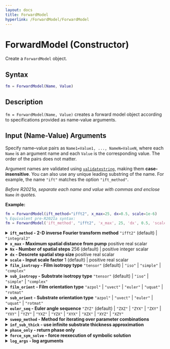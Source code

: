 ```yaml
---
layout: docs
title: ForwardModel
hyperlink: /ForwardModel/ForwardModel
---
```


# ForwardModel (Constructor)
Create a `ForwardModel` object.

## Syntax
```matlab
fm = ForwardModel(Name, Value)
```

## Description

`fm = ForwardModel(Name, Value)` creates a forward model object according to specifications provided as name-value arguments.

## Input (Name-Value) Arguments

Specify name–value pairs as `Name1=Value1, ..., NameN=ValueN`, where each `Name` is an argument name and each `Value` is the corresponding value. The order of the pairs does not matter.  

Argument names are validated using [`validatestring`](https://www.mathworks.com/help/matlab/ref/validatestring.html), making them **case-insensitive**. You can also use any unique leading substring of the name. For example, the name `"ift"` matches the option `"ift_method"`.

*Before R2021a, separate each name and value with commas and enclose* `Name` *in quotes.*  

**Example:**  
```matlab
fm = ForwardModel(ift_method="ifft2", x_max=25, dx=0.5, scale=1e-6)
% Equivalent pre-R2021a syntax:
fm = ForwardModel('ift_method', "ifft2", 'x_max', 25, 'dx', 0.5, 'scale', 1e-6)
```

<details class="custom-details">
    <summary>
        <span class="summary-text">
            <b><code>ift_method</code> - 2-D inverse Fourier transform method</b>
            <span class="subline"><code>"ifft2"</code> (default) | <code>"integral2"</code></span>
        </span>
    </summary>
    <div>
        <p>
            2-D inverse Fourier transform method. When possible, the
            <a href="https://www.mathworks.com/help/matlab/ref/ifft2.html"><code>ifft2</code></a>
            method should be used for its computational efficiency.
            However, if greater accuracy is needed, the
            <a href="https://www.mathworks.com/help/matlab/ref/integral2.html"><code>integral2</code></a>
            method may be used instead.
        </p>
        <p>
            When <code>ift_method = "ifft2"</code>, either
            <code>x_max</code> or <code>dx</code> must be provided.
            <code>Nx</code> has a default value, but <code>x_max</code>
            and <code>dx</code> do not. At least two of the three
            (<code>x_max</code>, <code>Nx</code>, <code>dx</code>)
            must be known to compute the third.
        </p>
        <p>
            Input value is validated using
            <a href="https://www.mathworks.com/help/matlab/ref/validatestring.html"><code>validatestring</code></a>.
        </p>
        <p>
            <b>Data Types:</b> <code>char</code> | <code>string</code>
        </p>
    </div>
</details>

<details class="custom-details">
    <summary>
        <span class="summary-text">
            <b><code>x_max</code> - Maximum spatial distance from pump</b>
            <span class="subline">positive real scalar</span>
        </span>
    </summary>
    <div>
        <p>
            Maximum spatial distance from the pump in the x- and y-directions used in the 2-D inverse fast Fourier transform
            (<a href="https://www.mathworks.com/help/matlab/ref/ifft2.html"><code>ifft2</code></a>).
            When specified, the spatial domain for both <code>x_probe</code>
            and <code>y_probe</code> will be <code>[-x_max, x_max]</code>
            if <code>dx</code> is also specified or if <code>Nx</code> is odd;
            otherwise (<code>Nx</code> is even), the domain will be <code>[-x_max, x_max - dx]</code>.
        </p>
        <p>
            The value of <code>x_max</code> is ignored when <code>ift_method = "integral2"</code>.
        </p>
        <p>
            <b>Data Types:</b> <code>double</code> | <code>single</code>
        </p>
    </div>
</details>

<details class="custom-details">
    <summary>
        <span class="summary-text">
            <b><code>Nx</code> - Number of spatial steps</b>
            <span class="subline"> 256 (default) | positive integer scalar</span>
        </span>
    </summary>
    <div>
        <p>
            Number of descrete spatial points to use in the
            <a href="https://www.mathworks.com/help/matlab/ref/ifft2.html"><code>ifft2</code></a>
            transform. I.e., signal length.
        </p>
        <p>
            When possible, the value of <code>Nx</code> should only have small prime factors as this results in significantly faster execution of the
            <a href="https://www.mathworks.com/help/matlab/ref/ifft2.html"><code>ifft2</code></a>
            transform.
        </p>
        <p>
            The value of <code>Nx</code> is ignored when <code>ift_method = "integral2"</code> or if all three <code>x_max</code>, <code>Nx</code>, and <code>dx</code> are specified.
        </p>
        <p>
            <b>Data Types:</b> <code>double</code> | <code>single</code> | <code>int8</code> | <code>int16</code> | <code>int32</code> | <code>uint8</code> | <code>uint16</code> | <code>uint32</code>
        </p>
    </div>
</details>

<details class="custom-details">
    <summary>
        <span class="summary-text">
            <b><code>dx</code> - Descrete spatial step size</b>
            <span class="subline"> positive real scalar</span>
        </span>
    </summary>
    <div>
        <p>
            Descrete spatial step size. I.e., sampling period.
        </p>
        <p>
            The value of <code>dx</code> is ignored when <code>ift_method = "integral2"</code>.
        </p>
        <p>
            <b>Data Types:</b> <code>double</code> | <code>single</code>
        </p>
    </div>
</details>

<details class="custom-details">
    <summary>
        <span class="summary-text">
            <b><code>scale</code> - Input scale factor</b>
            <span class="subline"> 1 (default) | positive real scalar</span>
        </span>
    </summary>
    <div>
        <p>
            The input scale factor defines the units of certain forward model inputs by scaling their base SI units as follows:
        </p>
        <ul>
            <li>\(\left[ h_f \right] = \left[ h_s \right] = \left[ s_x \right] = \left[ s_y \right] = \left[ x_\mathrm{probe} \right] = \mathrm{scale} \cdot \mathrm{m}\)</li>
            <li>\(\left[ \alpha_f \right] = \left[ \alpha_s \right] = \left[ u \right] = \left[ v \right] = \left[\frac{1}{ x_\mathrm{probe}} \right] = \frac{1}{\mathrm{scale} \cdot \mathrm{m}}\)</li>
            <li>\(\left[C_f\right] = \left[C_s\right] = \frac{\mathrm{W}}{\mathrm{scale} \cdot \mathrm{m}^3 \cdot \mathrm{K}}\)</li>
            <li>\(\left[ P \right] = \left[ \mathrm{scale} \cdot \mathrm{W} \right]\)</li>
            <li>\(\left[ f_0 \right] = \left[\frac{\mathrm{Hz}}{\mathrm{scale}} \right]\)</li>
        </ul>
        <p>
            <b>Example:</b> If <code>scale = 1e-6</code> forward model inputs are considered to be in the following units:
        </p>
        <ul>
            <li>\(\left[ h_f \right] = \left[ h_s \right] = \left[ s_x \right] = \left[ s_y \right] = \left[ x_\mathrm{probe} \right] = \mathrm{scale} \cdot \mathrm{m} = 10^{-6} \cdot \mathrm{m} = \mathrm{\upmu m}\)</li>
            <li>\(\left[ \alpha_f \right] = \left[ \alpha_s \right] = \left[ u \right] = \left[ v \right] = \left[\frac{1}{ x_\mathrm{probe}} \right] = \frac{1}{\mathrm{scale} \cdot \mathrm{m}} = \frac{1}{10^{-6} \cdot \mathrm{m}} = \frac{1}{\mathrm{\upmu m}}\)</li>
            <li>\(\left[C_f\right] = \left[C_s\right] = \frac{\mathrm{W}}{\mathrm{scale} \cdot \mathrm{m}^3 \cdot \mathrm{K}} = \frac{\mathrm{W}}{10^{-6} \cdot \mathrm{m}^3 \cdot \mathrm{K}} = \frac{\mathrm{W}}{\mathrm{cm}^3 \cdot \mathrm{K}}\)</li>
            <li>\(\left[ P \right] = \left[ \mathrm{scale} \cdot \mathrm{W} \right] = \left[ 10^{-6} \cdot \mathrm{W} \right] = \left[ \mathrm{\upmu W} \right]\)</li>
            <li>\(\left[ f_0 \right] = \left[\frac{\mathrm{Hz}}{\mathrm{scale}} \right] = \left[\frac{\mathrm{Hz}}{10^{-6}} \right] = \left[ 10^6 \cdot \mathrm{Hz} \right] = \left[ \mathrm{MHz} \right]\)</li>
        </ul>
        <p>
            <b>Data Types:</b> <code>double</code> | <code>single</code>
        </p>
    </div>
</details>

<details class="custom-details">
    <summary>
        <span class="summary-text">
            <b><code>film_isotropy</code> - Film isotropy type</b>
            <span class="subline"><code>"tensor"</code> (default) | <code>"iso"</code> | <code>"simple"</code> | <code>"complex"</code></span>
        </span>
    </summary>
    <div>
        <p>
            Film isotropy type specifies the isotropy level of the film.
        </p>
        <ul>
            <li><code>"iso"</code>: For scalar thermal conductivity <code>kf</code></li>
            <li><code>"simple"</code>: For 2 principal thermal conductivities along a specified axis <code>kf∥</code> and perpendicular to that axis <code>kf⊥</code></li>
            <li><code>"complex"</code>: For 3 principal thermal conductivities sorted in descending order <code>kfp1</code>, <code>kfp2</code>, <code>kfp3</code></li>
            <li><code>"tensor"</code>: For 6 element thermal conductivity tensor <code>kf11</code>, <code>kf12</code>, <code>kf13</code>, <code>kf22</code>, <code>kf23</code>, <code>kf33</code></li>
        </ul>
        <p>
            Input value is validated using
            <a href="https://www.mathworks.com/help/matlab/ref/validatestring.html"><code>validatestring</code></a>.
        </p>
        <p>
            <b>Data Types:</b> <code>char</code> | <code>string</code>
        </p>
    </div>
</details>

<details class="custom-details">
    <summary>
        <span class="summary-text">
            <b><code>sub_isotropy</code> - Substrate isotropy type</b>
            <span class="subline">
                <code>"tensor"</code> (default) | <code>"iso"</code> | <code>"simple"</code> | <code>"complex"</code>
            </span>
        </span>
    </summary>
    <div>
        <p>
            Substrate isotropy type specifies the isotropy level of the film.
        </p>
        <ul>
            <li><code>"iso"</code>: For scalar thermal conductivity <code>ks</code></li>
            <li><code>"simple"</code>: For 2 principal thermal conductivities along a specified axis <code>ks∥</code> and perpendicular to that axis <code>ks⊥</code></li>
            <li><code>"complex"</code>: For 3 principal thermal conductivities sorted in descending order <code>ksp1</code>, <code>ksp2</code>, <code>ksp3</code></li>
            <li><code>"tensor"</code>: For 6 element thermal conductivity tensor <code>ks11</code>, <code>ks12</code>, <code>ks13</code>, <code>ks22</code>, <code>ks23</code>, <code>kf33</code></li>
        </ul>
        <p>
            Input value is validated using
            <a href="https://www.mathworks.com/help/matlab/ref/validatestring.html"><code>validatestring</code></a>.
        </p>
        <p>
            <b>Data Types:</b> <code>char</code> | <code>string</code>
        </p>
    </div>
</details>

<details class="custom-details">
    <summary>
        <span class="summary-text">
            <b><code>film_orient</code> - Film orientation type</b>
            <span class="subline">
                <code>"azpol"</code> | <code>"uvect"</code> | <code>"euler"</code> | <code>"uquat"</code> | <code>"rotmat"</code>
            </span>
        </span>
    </summary>
    <div>
        <p>
            Film orientation type specifies how the principal axes orientations of the film are represented.
            Required when <code>film_isotropy</code> equals either <code>"simple"</code> or <code>"complex"</code>.
        </p>
        <ul>
            <li><code>"azpol"</code>: For representing the <code>kf∥</code> axis as azimuthal <code>θf1</code> and polar <code>θf2</code> angles. Use only when <code>film_isotropy = "simple"</code>.</li>
            <li><code>"uvect"</code>: For representing the <code>kf∥</code> axis as a unit vector <code>vf1</code>, <code>vf2</code>, <code>vf3</code>. Use only when <code>film_isotropy = "simple"</code>.</li>
            <li><code>"euler"</code>: For representing the orientation of the principal axes as Euler angles <code>θf1</code>, <code>θf2</code>, <code>θf3</code>.</li>
            <li><code>"uquat"</code>: For representing the orientation of the principal axes as a unit quaternion <code>qf1</code>, <code>qf2</code>, <code>qf3</code>, <code>qf4</code>.</li>
            <li><code>"rotmat"</code>: For representing the orientation of the principal axes as a rotation matrix <code>Rf11</code>, <code>Rf21</code>, <code>Rf31</code>, <code>Rf12</code>, <code>Rf22</code>, <code>Rf32</code>, <code>Rf13</code>, <code>Rf23</code>, <code>Rf33</code>.</li>
        </ul>
        <p>
            Input value is validated using
            <a href="https://www.mathworks.com/help/matlab/ref/validatestring.html"><code>validatestring</code></a>.
        </p>
        <p>
            <b>Data Types:</b> <code>char</code> | <code>string</code>
        </p>
    </div>
</details>

<details class="custom-details">
    <summary>
        <span class="summary-text">
            <b><code>sub_orient</code> - Substrate orientation type</b>
            <span class="subline">
                <code>"azpol"</code> | <code>"uvect"</code> | <code>"euler"</code> | <code>"uquat"</code> | <code>"rotmat"</code>
            </span>
        </span>
    </summary>
    <div>
        <p>
            Substrate orientation type specifies how the principal axes orientations of the film are represented.
            Required when <code>sub_isotropy</code> equals either <code>"simple"</code> or <code>"complex"</code>.
        </p>
        <ul>
            <li><code>"azpol"</code>: For representing the <code>ks∥</code> axis as azimuthal <code>θs1</code> and polar <code>θs2</code> angles. Use only when <code>sub_isotropy = "simple"</code>.</li>
            <li><code>"uvect"</code>: For representing the <code>ks∥</code> axis as a unit vector <code>vs1</code>, <code>vs2</code>, <code>vs3</code>. Use only when <code>sub_isotropy = "simple"</code>.</li>
            <li><code>"euler"</code>: For representing the orientation of the principal axes as Euler angles <code>θs1</code>, <code>θs2</code>, <code>θs3</code>.</li>
            <li><code>"uquat"</code>: For representing the orientation of the principal axes as a unit quaternion <code>qs1</code>, <code>qs2</code>, <code>qs3</code>, <code>qs4</code>.</li>
            <li><code>"rotmat"</code>: For representing the orientation of the principal axes as a rotation matrix <code>Rs11</code>, <code>Rs21</code>, <code>Rs31</code>, <code>Rs12</code>, <code>Rs22</code>, <code>Rs32</code>, <code>Rs13</code>, <code>Rs23</code>, <code>Rs33</code>.</li>
        </ul>
        <p>
            Input value is validated using
            <a href="https://www.mathworks.com/help/matlab/ref/validatestring.html"><code>validatestring</code></a>.
        </p>
        <p>
            <b>Data Types:</b> <code>char</code> | <code>string</code>
        </p>
    </div>
</details>

<details class="custom-details">
    <summary>
        <span class="summary-text">
            <b><code>euler_seq</code> - Euler angle sequence</b>
            <span class="subline">
                <code>"ZYZ"</code> (default) | <code>"ZXZ"</code> | <code>"ZYX"</code> | <code>"ZXY"</code> | <code>"YXY"</code> | <code>"YZY"</code> | <code>"YXZ"</code> | <code>"YZX"</code> | <code>"XYX"</code> | <code>"XZX"</code> | <code>"XYZ"</code> | <code>"XZY"</code>
            </span>
        </span>
    </summary>
    <div>
        <p>
            Euler angle sequence specified as three axes.
            I.e., computes the rotation matrix as \(\mathbf{R} = \mathbf{R}_i\left(\theta_1\right) \cdot \mathbf{R}_j\left(\theta_2\right) \cdot \mathbf{R}_k\left(\theta_3\right)\), where \(i, j, k \in \left\{x, y, z\right\}\) are the 1st, 2nd, and 3rd characters of the input character array, and:
        </p>
        <p>
            \(
            \mathbf{R}_x(\theta) =
            \begin{bmatrix}
            1 & 0 & 0 \\
            0 & \cos\theta & -\sin\theta \\
            0 & \sin\theta & \cos\theta
            \end{bmatrix}, \quad
            \mathbf{R}_y(\theta) =
            \begin{bmatrix}
            \cos\theta & 0 & \sin\theta \\
            0 & 1 & 0 \\
            -\sin\theta & 0 & \cos\theta
            \end{bmatrix}, \quad
            \mathbf{R}_z(\theta) =
            \begin{bmatrix}
            \cos\theta & -\sin\theta & 0 \\
            \sin\theta & \cos\theta & 0 \\
            0 & 0 & 1
            \end{bmatrix}
            \)
        </p>
        <p>
            Only referenced when either <code>film_orient</code> or <code>sub_orient</code> is set to <code>"euler"</code>.
        </p>
        <p>
            Input value is validated using
            <a href="https://www.mathworks.com/help/matlab/ref/validatestring.html"><code>validatestring</code></a>.
        </p>
        <p>
            <b>Data Types:</b> <code>char</code> | <code>string</code>
        </p>
    </div>
</details>

<details class="custom-details">
  <summary><b>
    <code>sweep_method</code> - Method for iterating over parameter combinations
  </b></summary>

  <br>

  Specifies how the forward model iterates over all combinations of
input parameter sets `M_train`, `O`, `f0`, `x_probe` when computing the
4-D output array `G(i,j,k,l) = fm.solve(M_train(i,:), O(j,:), chi, f0(k,:), x_probe(l,:))`. This choice affects both memory usage
and performance.

  **Value Options:**
  * "broadcast" (default) – Uses singleton expansion to apply
  `fm.solve(...)` over multi-dimensional parameter arrays without
  explicitly forming full grids in memory. Saves memory, but may be
  slower in some cases.
  * "ndgrid" – Expands all parameter arrays to full $$N_\mathrm{train} \times N_\mathrm{pump} \times N_f \times N_\mathrm{prope}$$ grids
  using [`ndgrid`](https://www.mathworks.com/help/matlab/ref/ndgrid.html). Fast for vectorized operations but uses the most
  memory.
  * "loop" – Iterates explicitly over all parameter combinations in
  nested `for` loops. Uses minimal memory but is typically the slowest
  method.
    
  **Data Types:** `string` | `char`

  <br>
  
</details>

<details class="custom-details">
  <summary><b>
    <code>inf_sub_thick</code> - use infinite substrate thickness approximation
  </b></summary>

  <br>

  When set to `true`, approximates the thickness of the substrate as infinite in the z-direction, which is more numerically stable than using a finite substrate thickness.
  
  **Value Options:** 1 (default) | 0
    
  **Data Types:** `logical`

  <br>
  
</details>

<details class="custom-details">
  <summary><b>
    <code>phase_only</code> - return phase only
  </b></summary>

  <br>

  When set to `true`, tells the solver that the user is only interested in phase; not amplitude nor DC temperature change.
  
  **Value Options:** 0 (default) | 1
    
  **Data Types:** `logical`

  <br>
  
</details>

<details class="custom-details">
  <summary><b>
    <code>force_sym_solve</code> - force reexecution of symbolic solution
  </b></summary>

  <br>

  When set to `true`, forces the reexecution of the symbolic solutions even if the files already exist.

  **Value Options:** 0 (default) | 1
    
  **Data Types:** `logical`

  <br>
  
</details>

<details class="custom-details">
  <summary><b>
    <code>log_args</code> - log arguments
  </b></summary>

  <br>

  When set to `true`, the solver expects the natural log of thermal conductivity, volumetric heat capacity, optical absorption coefficient, z-direction thickness, pump laser deviation, and power as inputs.

  **Value Options:** 0 (default) | 1
    
  **Data Types:** `logical`

  <br>
  
</details>
